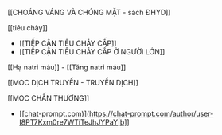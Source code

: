 [[CHOÁNG VÁNG VÀ CHÓNG MẶT - sách ĐHYD]]

[[tiêu chảy]]
- [[TIẾP CẬN TIÊU CHẢY CẤP]]
- [[TIẾP CẬN TIÊU CHẢY CẤP Ở NGƯỜI LỚN]]

[[Hạ natri máu]] - [[Tăng natri máu]]

[[MOC DỊCH TRUYỀN - TRUYỀN DỊCH]]

[[MOC CHẤN THƯƠNG]]

- [[chat-prompt.com)](https://chat-prompt.com/author/user-I8PT7Kxm0re7WTiTeJhJYPaY|b]]
